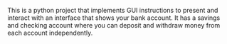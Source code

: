 This is a python project that implements GUI instructions to present and interact with an interface that shows your bank account. 
It has a savings and checking account where you can deposit and withdraw money from each account independently. 
